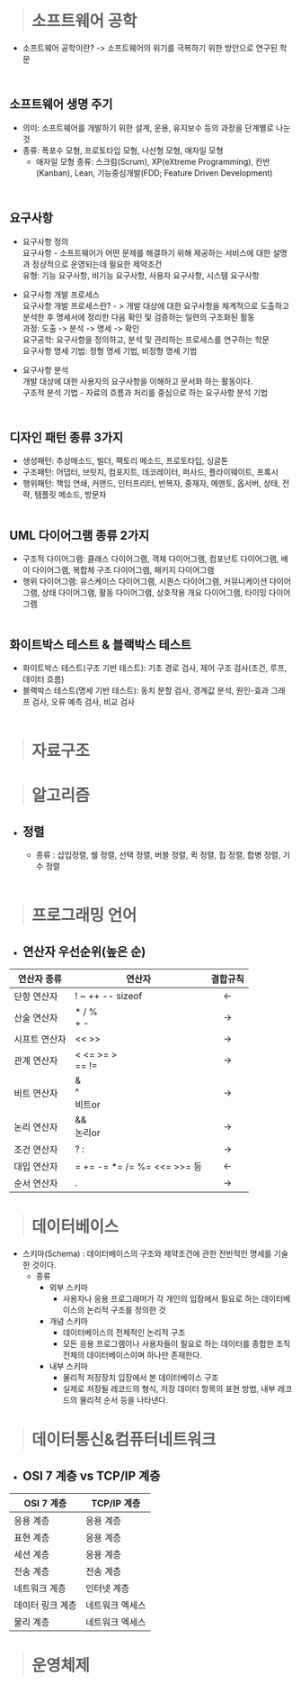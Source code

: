># 소프트웨어 공학
- 소프트웨어 공학이란? -> 소프트웨어의 위기를 극복하기 위한 방안으로 연구된 학문<br>

## <br>소프트웨어 생명 주기<br>
- 의미: 소프트웨어를 개발하기 위한 설계, 운용, 유지보수 등의 과정을 단계별로 나눈 것<br>
- 종류: 폭포수 모형, 프로토타입 모형, 나선형 모형, 애자일 모형<br>
  - 애자일 모형 종류: 스크럼(Scrum), XP(eXtreme Programming), 칸반(Kanban), Lean, 기능중심개발(FDD; Feature Driven Development)<br>

## <br>요구사항<br>
- 요구사항 정의<br>
요구사항 - 소프트웨어가 어떤 문제를 해결하기 위해 제공하는 서비스에 대한 설명과 정상적으로 운영되는데 필요한 제약조건<br>
유형: 기능 요구사항, 비기능 요구사항, 사용자 요구사항, 시스템 요구사항<br>

- 요구사항 개발 프로세스<br>
요구사항 개발 프로세스란? - > 개발 대상에 대한 요구사항을 체계적으로 도출하고 분석한 후 명세서에 정리한 다음 확인 및 검증하는 일련의 구조화된 활동<br>
과정: 도출 -> 분석 -> 명세 -> 확인<br>
요구공학: 요구사항을 정의하고, 분석 및 관리하는 프로세스를 연구하는 학문<br>
요구사항 명세 기법: 정형 명세 기법, 비정형 명세 기법<br>

- 요구사항 분석<br>
개발 대상에 대한 사용자의 요구사항을 이해하고 문서화 하는 활동이다.<br>
구조적 분석 기법 - 자료의 흐름과 처리를 중심으로 하는 요구사항 분석 기법<br>

## <br>디자인 패턴 종류 3가지<br>
- 생성패턴: 추상메소드, 빌더, 팩토리 메소드, 프로토타입, 싱글톤<br>
- 구조패턴: 어댑터, 브릿지, 컴포지트, 데코레이터, 퍼사드, 플라이웨이트, 프록시<br>
- 행위패턴: 책임 연쇄, 커맨드, 인터프리터, 반복자, 중재자, 메멘토, 옵서버, 상태, 전략, 템플릿 메소드, 방문자<br><br>

## UML 다이어그램 종류 2가지<br>
- 구조적 다이어그램: 클래스 다이어그램, 객체 다이어그램, 컴포넌트 다이어그램, 배이 다이어그램, 복합체 구조 다이어그램, 패키지 다이어그램<br>
- 행위 다이어그램: 유스케이스 다이어그램, 시퀀스 다이어그램, 커뮤니케이션 다이어그램, 상태 다이어그램, 활동 다이어그램, 상호작용 개요 다이어그램, 타이밍 다이어그램<br><br>

## 화이트박스 테스트 & 블랙박스 테스트<br>
- 화이트박스 테스트(구조 기반 테스트): 기초 경로 검사, 제어 구조 검사(조건, 루프, 데이터 흐름)<br>
- 블랙박스 테스트(명세 기반 테스트): 동치 분할 검사, 경계값 분석, 원인-효과 그래프 검사, 오류 예측 검사, 비교 검사<br><br>

># 자료구조

># 알고리즘
- ## 정렬
  - 종류 : 삽입정렬, 쉘 정렬, 선택 정렬, 버블 정렬, 퀵 정렬, 힙 정렬, 합병 정렬, 기수 정렬<br><br>

># 프로그래밍 언어
- ## 연산자 우선순위(높은 순)
|연산자 종류|연산자|결합규칙|
|--|--|:--:|
|단항 연산자|! ~ ++ -- sizeof|<-|
|산술 연산자|* / % <br> + -|->|
|시프트 연산자|<< >>|->|
|관계 연산자|< <= >= > <br> == !=|->|
|비트 연산자|& <br> ^ <br> 비트or |->|
|논리 연산자|&& <br> 논리or|->|
|조건 연산자|? :|->|
|대입 연산자|= += -= **=* /= %= <<= >>= 등|<-|
|순서 연산자|.|->|

># 데이터베이스
- 스키마(Schema) : 데이터베이스의 구조와 제약조건에 관한 전반적인 명세를 기술한 것이다.
  - 종류
    - 외부 스키마
      - 사용자나 응용 프로그래머가 각 개인의 입장에서 필요로 하는 데이터베이스의 논리적 구조를 정의한 것
    - 개념 스키마
      - 데이터베이스의 전체적인 논리적 구조
      - 모든 응용 프로그램이나 사용자들이 필요로 하는 데이터를 종합한 조직 전체의 데이터베이스이며 하나만 존재한다.
    - 내부 스키마 
      - 물리적 저장장치 입장에서 본 데이터베이스 구조
      - 실제로 저장될 레코드의 형식, 저장 데이터 항목의 표현 방법, 내부 레코드의 물리적 순서 등을 나타낸다.

># 데이터통신&컴퓨터네트워크
- ## OSI 7 계층 vs TCP/IP 계층
|OSI 7 계층|TCP/IP 계층|
|--|--|
|응용 계층|응용 계층|
|표현 계층|응용 계층|
|세션 계층|응용 계층|
|전송 계층|전송 계층|
|네트워크 계층|인터넷 계층|
|데이터 링크 계층|네트워크 엑세스|
|물리 계층|네트워크 엑세스|

># 운영체제
